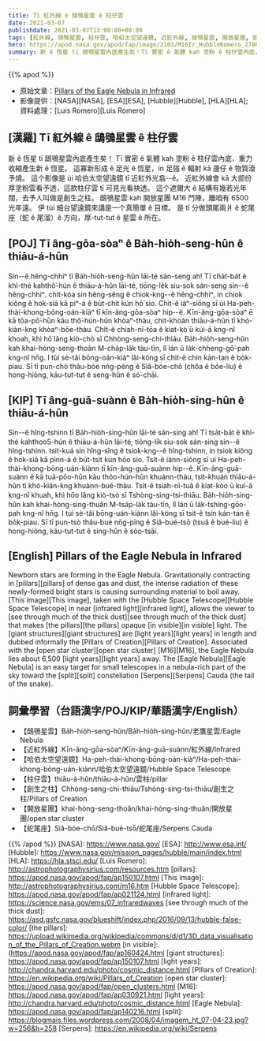 ```yaml
---
title: Tī 紅外線 ê 鴟鴞星雲 ê 柱仔雲
date: 2021-03-07
publishdate: 2021-03-07T13:00:00+08:00
tags: [紅外線, 鴟鴞星雲, 柱仔雲, 哈伯太空望遠鏡, 近紅外線, 鴟鴞星雲, 開放星團, 蛇尾座]
hero: https://apod.nasa.gov/apod/fap/image/2103/M16Ir_HubbleRomero_2786.jpg
summary: 新 ê 恆星 tī 鴟鴞星雲內底產生矣！Tī 實密 ê 氣體 kah 塗粉 ê 柱仔雲內底，重力收縮產生新 ê 恆星。
---
```


{{% apod %}}

- 原始文章：[Pillars of the Eagle Nebula in Infrared](https://apod.nasa.gov/apod/ap210307.html)
- 影像提供：[NASA][NASA], [ESA][ESA], [Hubble][Hubble], [HLA][HLA]; 資料處理：[Luis Romero][Luis Romero]


## [漢羅] Tī 紅外線 ê 鴟鴞星雲 ê 柱仔雲
新 ê 恆星 tī 鴟鴞星雲內底產生矣！
Tī 實密 ê 氣體 kah 塗粉 ê 柱仔雲內底，重力收縮產生新 ê 恆星。
這寡新形成 ê 足光 ê 恆星，in 足強 ê 輻射 kā 邊仔 ê 物質滾予燒。
這个影像是 ùi 哈伯太空望遠鏡 tī 近紅外光翕--ê。
近紅外線會 kā 大部份厚塗粉雲看予透，這款柱仔雲 tī 可見光看袂透。
這个遮爾大 ê 結構有幾若光年闊，去予人叫做是創生之柱。
鴟鴞星雲 kah 開放星團 M16 鬥陣，離咱有 6500 光年遠。
伊 tùi 細台望遠鏡來講是一个真簡單 ê 目標。
是 tī 分做頭尾兩爿 ê 蛇尾座（蛇 ê 尾溜）ê 方向，厚-tut-tut ê 星雲 ê 所在。

## [POJ] Tī âng-gōa-sòaⁿ ê Ba̍h-hio̍h-seng-hûn ê thiāu-á-hûn

Sin--ê hêng-chhiⁿ tī Ba̍h-hio̍h-seng-hûn lāi-té sán-seng ah!
Tī cha̍t-ba̍t ê khì-thé kahthô͘-hún ê thiāu-á-hûn lāi-té, tiōng-le̍k siu-sok sán-seng sin--ê hêng-chhiⁿ.
chit-kóa sin hêng-sêng ê chiok-kng--ê hêng-chhiⁿ, in chiok kiông ê hok-siā kā piⁿ-á ê bu̍t-chit kún hō͘ sio.
Chit-ê iáⁿ-siōng sī ùi Ha-peh-thài-khong-bōng-oán-kiàⁿ tī kīn-âng-gōa-sòaⁿ hip--ê.
Kīn-âng-gōa-sòaⁿ ē kā tōa-pō͘-hūn kāu thô͘-hún-hûn khòaⁿ-thàu, chit-khoán thiāu-á-hûn tī khó-kiàn-kng khòaⁿ-bōe-thàu.
Chi̍t-ê chiah-nī-tōa ê kiat-kò͘ ū kúi-ā kng-nî khoah, khì hō͘ lâng kiò-chò sī Chhòng-seng-chi-thiāu.
Ba̍h-hio̍h-seng-hûn kah khai-hòng-seng-thoân M-cha̍p-la̍k tàu-tīn, lî lán ū la̍k-chheng-gō͘-pah kng-nî hn̄g.
I tùi sè-tâi bōng-oán-kiàⁿ lâi-kóng sī chit-ê chin kán-tan ê bo̍k-piau.
Sī tī pun-chò thâu-bóe nn̄g-pêng ê Siâ-bóe-chō (chôa ê bóe-liu) ê hong-hiòng, kāu-tut-tut ê seng-hûn ê só͘-chāi.

## [KIP] Tī âng-guā-suànn ê Ba̍h-hio̍h-sing-hûn ê thiāu-á-hûn

Sin--ê hîng-tshinn tī Ba̍h-hio̍h-sing-hûn lāi-té sán-sing ah!
Tī tsa̍t-ba̍t ê khì-thé kahthoo5-hún ê thiāu-á-hûn lāi-té, tiōng-li̍k siu-sok sán-sing sin--ê hîng-tshinn.
tsit-kuá sin hîng-sîng ê tsiok-kng--ê hîng-tshinn, in tsiok kiông ê hok-siā kā pinn-á ê bu̍t-tsit kún hōo sio.
Tsit-ê iánn-siōng sī uì Ha-peh-thài-khong-bōng-uán-kiànn tī kīn-âng-guā-suànn hip--ê.
Kīn-âng-guā-suànn ē kā tuā-pōo-hūn kāu thôo-hún-hûn khuànn-thàu, tsit-khuán thiāu-á-hûn tī khó-kiàn-kng khuànn-buē-thàu.
Tsi̍t-ê tsiah-nī-tuā ê kiat-kòo ū kuí-ā kng-nî khuah, khì hōo lâng kiò-tsò sī Tshòng-sing-tsi-thiāu.
Ba̍h-hio̍h-sing-hûn kah khai-hòng-sing-thuân M-tsa̍p-la̍k tàu-tīn, lî lán ū la̍k-tshing-gōo-pah kng-nî hn̄g.
I tuì sè-tâi bōng-uán-kiànn lâi-kóng sī tsit-ê tsin kán-tan ê bo̍k-piau.
Sī tī pun-tsò thâu-bué nn̄g-pîng ê Siâ-bué-tsō (tsuâ ê bué-liu) ê hong-hiòng, kāu-tut-tut ê sing-hûn ê sóo-tsāi.

## [English] Pillars of the Eagle Nebula in Infrared

Newborn stars are forming in the Eagle Nebula. Gravitationally contracting in [pillars][pillars] of dense gas and dust, the intense radiation of these newly-formed bright stars is causing surrounding material to boil away. [This image][This image], taken with the [Hubble Space Telescope][Hubble Space Telescope] in near [infrared light][infrared light], allows the viewer to [see through much of the thick dust][see through much of the thick dust] that makes [the pillars][the pillars] opaque [in visible][in visible] light. The [giant structures][giant structures] are [light years][light years] in length and dubbed informally the [Pillars of Creation][Pillars of Creation]. Associated with the [open star cluster][open star cluster] [M16][M16], the Eagle Nebula lies about 6,500 [light years][light years] away. The [Eagle Nebula][Eagle Nebula] is an easy target for small telescopes in a nebula-rich part of the sky toward the [split][split] constellation [Serpens][Serpens] Cauda (the tail of the snake).

## 詞彙學習（台語漢字/POJ/KIP/華語漢字/English）

- 【鴟鴞星雲】Ba̍h-hio̍h-seng-hûn/Ba̍h-hio̍h-sing-hûn/老鷹星雲/Eagle Nebula
- 【近紅外線】Kīn-âng-gōa-sòaⁿ/Kīn-âng-guā-suànn/紅外線/Infrared
- 【哈伯太空望遠鏡】Ha-peh-thài-khong-bōng-oán-kiàⁿ/Ha-peh-thài-khong-bōng-uán-kiànn/哈伯太空望遠鏡/Hubble Space Telescope
- 【柱仔雲】thiāu-á-hûn/thiāu-á-hûn/雲柱/pillar
- 【創生之柱】Chhòng-seng-chi-thiāu/Tshòng-sing-tsi-thiāu/創生之柱/Pillars of Creation
- 【開放星團】khai-hòng-seng-thoân/khai-hòng-sing-thuân/開放星團/open star cluster
- 【蛇尾座】Siâ-bóe-chō/Siâ-bué-tsō/蛇尾座/Serpens Cauda


{{% /apod %}}
[NASA]: https://www.nasa.gov/
[ESA]: http://www.esa.int/
[Hubble]: https://www.nasa.gov/mission_pages/hubble/main/index.html
[HLA]: https://hla.stsci.edu/
[Luis Romero]: http://astrophotographysirius.com/resources.htm
[pillars]: https://apod.nasa.gov/apod/fap/ap150107.html
[This image]: http://astrophotographysirius.com/m16.htm
[Hubble Space Telescope]: https://apod.nasa.gov/apod/fap/ap021124.html
[infrared light]: https://science.nasa.gov/ems/07_infraredwaves
[see through much of the thick dust]: https://asd.gsfc.nasa.gov/blueshift/index.php/2016/09/13/hubble-false-color/
[the pillars]: https://upload.wikimedia.org/wikipedia/commons/d/d1/3D_data_visualisation_of_the_Pillars_of_Creation.webm
[in visible]: (https://apod.nasa.gov/apod/fap/ap160424.html
[giant structures]: https://apod.nasa.gov/apod/fap/ap150107.html
[light years]: http://chandra.harvard.edu/photo/cosmic_distance.html
[Pillars of Creation]: https://en.wikipedia.org/wiki/Pillars_of_Creation
[open star cluster]: https://apod.nasa.gov/apod/fap/open_clusters.html
[M16]: https://apod.nasa.gov/apod/fap/ap030921.html
[light years]: http://chandra.harvard.edu/photo/cosmic_distance.html
[Eagle Nebula]: https://apod.nasa.gov/apod/fap/ap140216.html
[split]: https://blogmais.files.wordpress.com/2008/04/imagem_ht_07-04-23.jpg?w=256&h=258
[Serpens]: https://en.wikipedia.org/wiki/Serpens
